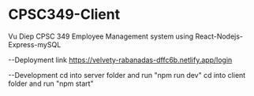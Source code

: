 # CPSC349-Client
Vu Diep
CPSC 349
Employee Management system using React-Nodejs-Express-mySQL

--Deployment link
https://velvety-rabanadas-dffc6b.netlify.app/login

--Development
cd into server folder and run "npm run dev"
cd into client folder and run "npm start"
